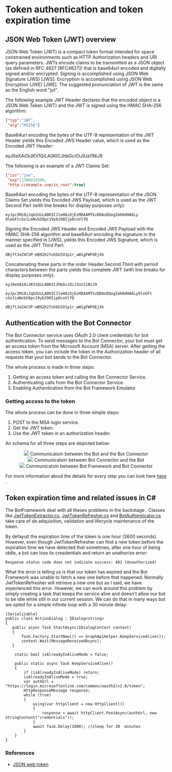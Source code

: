 # Token authentication and token expiration time

## JSON Web Token (JWT) overview
JSON Web Token (JWT) is a compact token format intended for space constrained environments such as HTTP Authorization headers and URI query parameters. JWTs encode claims to be transmitted as a JSON object (as defined in RFC 4627 [RFC4627]) that is base64url encoded and digitally signed and/or encrypted. Signing is accomplished using JSON Web Signature (JWS) [JWS]. Encryption is accomplished using JSON Web Encryption (JWE) [JWE]. 
The suggested pronunciation of JWT is the same as the English word "jot".

The following example JWT Header declares that the encoded object is a JSON Web Token (JWT) and the JWT is signed using the HMAC SHA-256 algorithm:

```JSON
{"typ":"JWT",
 "alg":"HS256"}
 ```

Base64url encoding the bytes of the UTF-8 representation of the JWT Header yields this Encoded JWS Header value, which is used as the Encoded JWT Header:

eyJ0eXAiOiJKV1QiLA0KICJhbGciOiJIUzI1NiJ9

The following is an example of a JWT Claims Set: 

```JSON
{"iss":"joe",
 "exp":1300819380,
 "http://example.com/is_root":true}
 ```

Base64url encoding the bytes of the UTF-8 representation of the JSON Claims Set yields this Encoded JWS Payload, which is used as the JWT Second Part (with line breaks for display purposes only):

```CSHARP
eyJpc3MiOiJqb2UiLA0KICJleHAiOjEzMDA4MTkzODAsDQogImh0dHA6Ly
9leGFtcGxlLmNvbS9pc19yb290Ijp0cnVlfQ
```

Signing the Encoded JWS Header and Encoded JWS Payload with the HMAC SHA-256 algorithm and base64url encoding the signature in the manner specified in [JWS], yields this Encoded JWS Signature, which is used as the JWT Third Part: 

```CSHARP
dBjftJeZ4CVP-mB92K27uhbUJU1p1r_wW1gFWFOEjXk
```

Concatenating these parts in the order Header.Second.Third with period characters between the parts yields this complete JWT (with line breaks for display purposes only):

```CSHARP
eyJ0eXAiOiJKV1QiLA0KICJhbGciOiJIUzI1NiJ9
.
eyJpc3MiOiJqb2UiLA0KICJleHAiOjEzMDA4MTkzODAsDQogImh0dHA6Ly9leGFt
cGxlLmNvbS9pc19yb290Ijp0cnVlfQ
.
dBjftJeZ4CVP-mB92K27uhbUJU1p1r_wW1gFWFOEjXk
```


## Authentication with the Bot Connector

The Bot Connector service uses OAuth 2.0 client credentials for bot authentication. To send messages to the Bot Connector, your bot must get an access token from the Microsoft Account (MSA) server. After getting the access token, you can include the token in the Authorization header of all requests that your bot sends to the Bot Connector.

The whole process is made in three steps:

1. Getting an access token and calling the Bot Connector Service.
2. Authenticating calls from the Bot Connector Service.
3. Enabling Authentication from the Bot Framework Emulator.

### Getting access to the token

The whole process can be done in three simple steps:

1. POST to the MSA login service.
2. Get the JWT token.
3. Use the JWT token in an authorization header.

An schema for all three steps are depicted below:

<div style="text-align:center"><img src ="https://github.com/FranciscoPonceGomez/Articles/tree/master/Articles/images/auth_bot_to_bot_connector.png" /> Communicatoin between the Bot and the Bot Connector</div> 

<div style="text-align:center"><img src ="https://github.com/FranciscoPonceGomez/Articles/tree/master/Articles/images/auth_bot_connector_to_bot.png" /> Communicatoin between Bot Connector and the Bot </div> 

<div style="text-align:center"><img src ="https://github.com/FranciscoPonceGomez/Articles/tree/master/Articles/images/auth_bot_framework_emulator_to_bot.png" /> Communicatoin between Bot Framework and Bot Coonector </div> 

For more information about the details for every step you can look here [here](https://docs.botframework.com/en-us/core-concepts/authentication/#getaccesstoken)
.


## Token expiration time and related issues in C#

The BotFramework deal with all theses problems in the backstage . Classes like [JwtTokenExtractor.cs](https://github.com/Microsoft/BotBuilder/blob/3a98a6b3d15962a57b5454bfb3f730d3588de3ef/CSharp/Library/Microsoft.Bot.Connector.Shared/JwtTokenExtractor.cs), [JwtTokenRefresher.cs](https://github.com/Microsoft/BotBuilder/blob/497252e8d9949be20baa2cebaa6ce56de04461cf/CSharp/Library/Microsoft.Bot.Connector.Shared/JwtTokenRefresher.cs) and
[BotAuthenticator.cs](https://github.com/Microsoft/BotBuilder/blob/a71e64c24bd40f8b99de0a3326ea1b79110c33e1/CSharp/Library/Microsoft.Bot.Connector.Shared/BotAuthenticator.cs)
take care of de adquisition, validation and lifecycle maintenance of the token. 

By defayult the expiration time of the token is one hour (3600 seconds). However, even though JwtTokenRefresher can find a new token before the expiration time we have detected that sometimes, after one hour of being iddle, a bot can lose its creadentials and return an unathorize error:

```MSDOS
Response status code does not indicate success: 401 (Unauthorized)
```

What the error is telling us is that our token has expired and the Bot Framework was unable to fetch a new one before that happened. Normally JwtTokenRefresher will retrieve a new one but as I said, we have experienced this error. However, we can work around this problem by simply creating a task that keeps the service alive and doesn't allow our bot to be idle while still in our current session. We can do that in many ways but we opted for a simple infinite loop with a 30 minute delay:


```CSHARP
[Serializable]
public class ActionDialog : IDialog<string>
{
   public async Task StartAsync(IDialogContext context)
   {
       Task.Factory.StartNew(() => GraphApiHelper.KeepServiceAlive());
       context.Wait(MessageReceivedAsync);
   }

    static bool isAlreadyInAliveMode = false;

    public static async Task KeepServiceAlive()
    {
        if (isAlreadyInAliveMode) return;
        isAlreadyInAliveMode = true;
        var authUrl = "https://login.microsoftonline.com/common/oauth2/v2.0/token";
        HttpResponseMessage response;
        while (true)
        {
            using(var httpClient = new HttpClient())
            {
                response = await httpClient.PostAsync(authUrl, new StringContent("credentials"));
            }
            await Task.Delay(1800); //sleep for 30  minutes
        }
    }
}
```

### References

* [JSON web token](http://openid.net/specs/draft-jones-json-web-token-07.html)
